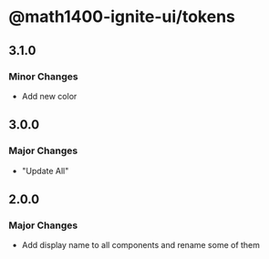 # @math1400-ignite-ui/tokens

## 3.1.0

### Minor Changes

- Add new color

## 3.0.0

### Major Changes

- "Update All"

## 2.0.0

### Major Changes

- Add display name to all components and rename some of them
